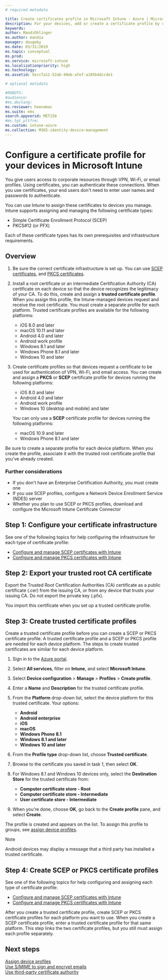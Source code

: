 ```yaml
---
# required metadata

title: Create certificates profile in Microsoft Intune - Azure | Microsoft Docs
description: For your devices, add or create a certificate profile by configuring SCEP or PKCS certificate environment, export the public certificate, create the profile in the Azure portal, and then assign SCEP or PKCS to the certificate profiles in Microsoft Intune in the Azure portal
keywords:
author: MandiOhlinger
ms.author: mandia
manager: dougeby
ms.date: 03/31/2019
ms.topic: conceptual
ms.prod:
ms.service: microsoft-intune
ms.localizationpriority: high
ms.technology:
ms.assetid: 5eccfa11-52ab-49eb-afef-a185b4dccde1

# optional metadata

#ROBOTS:
#audience:
#ms.devlang:
ms.reviewer: heenamac
ms.suite: ems
search.appverid: MET150
#ms.tgt_pltfrm:
ms.custom: intune-azure
ms.collection: M365-identity-device-management
---
```


# Configure a certificate profile for your devices in Microsoft Intune

You give users access to corporate resources through VPN, Wi-Fi, or email profiles. Using certificates, you can authenticate these connections. When you use certificates, your end users don't need to enter user names and passwords to authenticate.

You can use Intune to assign these certificates to devices you manage. Intune supports assigning and managing the following certificate types:

- Simple Certificate Enrollment Protocol (SCEP)
- PKCS#12 (or PFX)

Each of these certificate types has its own prerequisites and infrastructure requirements.

## Overview

1. Be sure the correct certificate infrastructure is set up. You can use [SCEP certificates](certificates-scep-configure.md), and [PKCS certificates](certficates-pfx-configure.md).

2. Install a root certificate or an intermediate Certification Authority (CA) certificate on each device so that the device recognizes the legitimacy of your CA. To do this, create and assign a **trusted certificate profile**. When you assign this profile, the Intune-managed devices request and receive the root certificate. You must create a separate profile for each platform. Trusted certificate profiles are available for the following platforms:

	- iOS 8.0 and later
	- macOS 10.11 and later
	- Android 4.0 and later
	- Android work profile
	- Windows 8.1 and later
	- Windows Phone 8.1 and later
	- Windows 10 and later

3. Create certificate profiles so that devices request a certificate to be used for authentication of VPN, Wi-Fi, and email access. You can create and assign a **PKCS** or **SCEP** certificate profile for devices running the following platforms:

   - iOS 8.0 and later
   - Android 4.0 and later
   - Android work profile
   - Windows 10 (desktop and mobile) and later

   You can only use a **SCEP** certificate profile for devices running the following platforms:

   - macOS 10.9 and later
   - Windows Phone 8.1 and later

Be sure to create a separate profile for each device platform. When you create the profile, associate it with the trusted root certificate profile that you've already created.

### Further considerations

- If you don't have an Enterprise Certification Authority, you must create one
- If you use SCEP profiles, configure a Network Device Enrollment Service (NDES) server
- Whether you plan to use SCEP or PKCS profiles, download and configure the Microsoft Intune Certificate Connector


## Step 1: Configure your certificate infrastructure

See one of the following topics for help configuring the infrastructure for each type of certificate profile:

- [Configure and manage SCEP certificates with Intune](certificates-scep-configure.md)
- [Configure and manage PKCS certificates with Intune](certficates-pfx-configure.md)


## Step 2: Export your trusted root CA certificate

Export the Trusted Root Certification Authorities (CA) certificate as a public certificate (.cer) from the issuing CA, or from any device that trusts your issuing CA. Do not export the private key (.pfx).

You import this certificate when you set up a trusted certificate profile.

## Step 3: Create trusted certificate profiles
Create a trusted certificate profile before you can create a SCEP or PKCS certificate profile. A trusted certificate profile and a SCEP or PKCS profile are needed for each device platform. The steps to create trusted certificates are similar for each device platform.

1. Sign in to the [Azure portal](https://portal.azure.com).
2. Select **All services**, filter on **Intune**, and select **Microsoft Intune**.
3. Select **Device configuration** > **Manage** > **Profiles** > **Create profile**.
4. Enter a **Name** and **Description** for the trusted certificate profile.
5. From the **Platform** drop-down list, select the device platform for this trusted certificate. Your options:

	- **Android**
	- **Android enterprise**
	- **iOS**
	- **macOS**
	- **Windows Phone 8.1**
	- **Windows 8.1 and later**
	- **Windows 10 and later**

6. From the **Profile type** drop-down list, choose **Trusted certificate**.
7. Browse to the certificate you saved in task 1, then select **OK**.
8. For Windows 8.1 and Windows 10 devices only, select the **Destination Store** for the trusted certificate from:

	- **Computer certificate store - Root**
	- **Computer certificate store - Intermediate**
	- **User certificate store - Intermediate**

9. When you're done, choose **OK**, go back to the **Create profile** pane, and select **Create**.

The profile is created and appears on the list. To assign this profile to groups, see [assign device profiles](device-profile-assign.md).

   >[!NOTE]
   > Android devices may display a message that a third party has installed a trusted certificate.

## Step 4: Create SCEP or PKCS certificate profiles

See one of the following topics for help configuring and assigning each type of certificate profile:

- [Configure and manage SCEP certificates with Intune](certificates-scep-configure.md)
- [Configure and manage PKCS certificates with Intune](certficates-pfx-configure.md)

After you create a trusted certificate profile, create SCEP or PKCS certificate profiles for each platform you want to use. When you create a SCEP certificate profile, enter a trusted certificate profile for that same platform. This step links the two certificate profiles, but you still must assign each profile separately.

## Next steps
[Assign device profiles](device-profile-assign.md)  
[Use S/MIME to sign and encrypt emails](certificates-s-mime-encryption-sign.md)  
[Use third-party certificate authority](certificate-authority-add-scep-overview.md)
